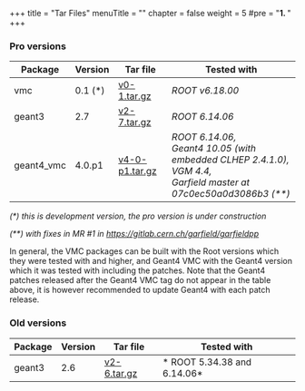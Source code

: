 +++
title = "Tar Files"
menuTitle = ""
chapter = false
weight = 5
#pre = "<b>1. </b>"
+++

### Pro versions

| Package | Version | Tar file | Tested with |
|---------|---------|----------| ------------|
| vmc | 0.1 (\*) | [v0-1.tar.gz](https://github.com/vmc-project/vmc/archive/v0-1.tar.gz) | *ROOT v6.18.00* |
| geant3 | 2.7 | [v2-7.tar.gz](https://github.com/vmc-project/geant3/archive/v2-7.tar.gz) | *ROOT 6.14.06* |
| geant4_vmc | 4.0.p1 | [v4-0-p1.tar.gz](https://github.com/vmc-project/geant4_vmc/archive/v4-0-p1.tar.gz) | *ROOT 6.14.06,<br> Geant4 10.05 (with embedded CLHEP 2.4.1.0), <br> VGM 4.4, <br> Garfield master at 07c0ec50a0d3086b3 (\*\*)* |


*(\*) this is development version, the pro version is under construction*


*(\*\*) with fixes in MR #1 in https://gitlab.cern.ch/garfield/garfieldpp*


In general, the VMC packages can be built with the Root versions which they were tested with and higher, and Geant4 VMC with the Geant4 version which it was tested with including the patches. Note that the Geant4 patches released after the Geant4 VMC tag do not appear in the table above, it is however recommended to update Geant4 with each patch release.

### Old versions

| Package | Version | Tar file | Tested with |
|---------|---------|----------| ------------|
| geant3 | 2.6 | [v2-6.tar.gz](https://github.com/vmc-project/geant3/archive/v2-6.tar.gz) | * ROOT 5.34.38 and 6.14.06* |
